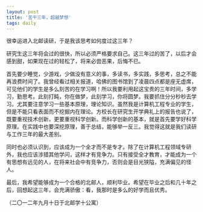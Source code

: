 ```yaml
---
layout: post
title: '苦干三年，超越梦想'
tags: daily
---
```



很幸运进入北邮读研，于是我该思考如何度过这三年？

研究生这三年将会过的很快，所以必须严格要求自己。这三年过的苦了，以后才会感到甜，如果现在过的轻松了，将来必尝恶果，后悔不已。

首先要少睡觉，少游戏，少做没有意义的事，多读书，多实践，多思考，总之不能再浪费时间了。我曾经看过相关报道，哈佛的图书馆到了凌晨四点都是座无虚席，可见他们的学生是多么刻苦的在学习啊！所以我要利用起这宝贵的三年时间，多学习，勤思考。此刻打盹，你在做梦，此刻学习，你将圆梦。我要抓住分分秒秒去学习。尤其要注意学习一些基本原理，理论知识。虽然我是计算机工程专业的学生，但是不能只看表面而不挖掘内在理论。方校长在研究生开学典礼上的报告也说了，既要重视技术创新，更要重视科学创新。而科学创新的基本，就是首先要学好科学原理。在实践中也要深挖原理，善于总结，能够举一反三。我觉得这就是我们读研与工作三年的最大差别。

同时也必须认识到，应该成为一个全才而不是专才。除了在计算机工程领域专研外，我也应该涉猎其他学问，这样才有竞争力。只有接受全才教育，才能成为一个有思想有远见的人，在将来社会中有竞争力，否则会是目光狭隘，充满偏见的怪人。

最后，我希望能够成为一个合格的北邮人，顺利毕业。希望在毕业之后和几十年之后，回想起这三年，会充满骄傲：看，我那时是多么的好学而且优秀。

（二〇一二年九月十日于北邮学十公寓）
